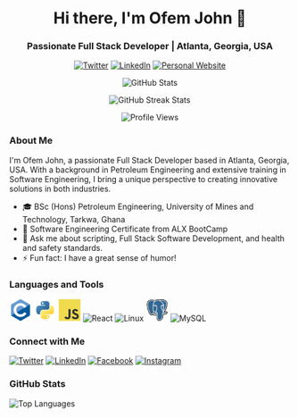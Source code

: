 <h1 align="center">Hi there, I'm Ofem John 👋</h1>
<h3 align="center">Passionate Full Stack Developer | Atlanta, Georgia, USA</h3>

<p align="center">
  <a href="https://twitter.com/ofemjohn" target="_blank"><img src="https://img.shields.io/twitter/follow/ofemjohn?label=Follow&style=social" alt="Twitter"></a>
  <a href="https://www.linkedin.com/in/ofem-john-649811134/?utm_source=share&utm_campaign=share_via&utm_content=profile&utm_medium=android_app" target="_blank"><img src="https://img.shields.io/badge/-Ofem%20John-blue?style=flat&logo=Linkedin&logoColor=white" alt="LinkedIn"></a>
  <a href="https://www.johnteacher.com.ng/" target="_blank"><img src="https://img.shields.io/badge/-JohnTeacher.com.ng-green?style=flat&logo=Internet-Explorer&logoColor=white" alt="Personal Website"></a>
</p>

<p align="center">
  <img src="https://github-readme-stats.vercel.app/api?username=ofemjohn&show_icons=true&theme=dark" alt="GitHub Stats">
</p>

<p align="center">
  <img src="https://github-readme-streak-stats.herokuapp.com/?user=ofemjohn&theme=dark" alt="GitHub Streak Stats">
</p>

<p align="center">
  <img src="https://komarev.com/ghpvc/?username=ofemjohn&label=Profile%20views&color=0e75b6&style=flat" alt="Profile Views">
</p>

### About Me

I'm Ofem John, a passionate Full Stack Developer based in Atlanta, Georgia, USA. With a background in Petroleum Engineering and extensive training in Software Engineering, I bring a unique perspective to creating innovative solutions in both industries.

- 🎓 BSc (Hons) Petroleum Engineering, University of Mines and Technology, Tarkwa, Ghana
- 🌱 Software Engineering Certificate from ALX BootCamp
- 💬 Ask me about scripting, Full Stack Software Development, and health and safety standards.
- ⚡ Fun fact: I have a great sense of humor!

### Languages and Tools

<p align="left">
  <img src="https://raw.githubusercontent.com/devicons/devicon/master/icons/c/c-original.svg" alt="C" width="40" height="40"/>
  <img src="https://raw.githubusercontent.com/devicons/devicon/master/icons/python/python-original.svg" alt="Python" width="40" height="40"/>
  <img src="https://raw.githubusercontent.com/devicons/devicon/master/icons/javascript/javascript-original.svg" alt="JavaScript" width="40" height="40"/>
  <img src="https://www.vectorlogo.zone/logos/reactjs/reactjs-icon.svg" alt="React" width="40" height="40"/>
  <img src="https://www.vectorlogo.zone/logos/linux/linux-icon.svg" alt="Linux" width="40" height="40"/>
  <img src="https://raw.githubusercontent.com/devicons/devicon/master/icons/postgresql/postgresql-original.svg" alt="PostgreSQL" width="40" height="40"/>
  <img src="https://www.vectorlogo.zone/logos/mysql/mysql-icon.svg" alt="MySQL" width="40" height="40"/>
</p>

### Connect with Me

<p align="left">
  <a href="https://twitter.com/ofemjohn" target="_blank"><img src="https://raw.githubusercontent.com/rahuldkjain/github-profile-readme-generator/master/src/images/icons/Social/twitter.svg" alt="Twitter" height="30" width="40"></a>
  <a href="https://www.linkedin.com/in/ofem-john-649811134/?utm_source=share&utm_campaign=share_via&utm_content=profile&utm_medium=android_app" target="_blank"><img src="https://raw.githubusercontent.com/rahuldkjain/github-profile-readme-generator/master/src/images/icons/Social/linked-in-alt.svg" alt="LinkedIn" height="30" width="40"></a>
  <a href="https://facebook.com/engrofem" target="_blank"><img src="https://raw.githubusercontent.com/rahuldkjain/github-profile-readme-generator/master/src/images/icons/Social/facebook.svg" alt="Facebook" height="30" width="40"></a>
  <a href="https://instagram.com/ofem.john" target="_blank"><img src="https://raw.githubusercontent.com/rahuldkjain/github-profile-readme-generator/master/src/images/icons/Social/instagram.svg" alt="Instagram" height="30" width="40"></a>
</p>

### GitHub Stats

<p align="left">
  <img src="https://github-readme-stats.vercel.app/api/top-langs/?username=ofemjohn&layout=compact&theme=dark" alt="Top Languages">
</p>
